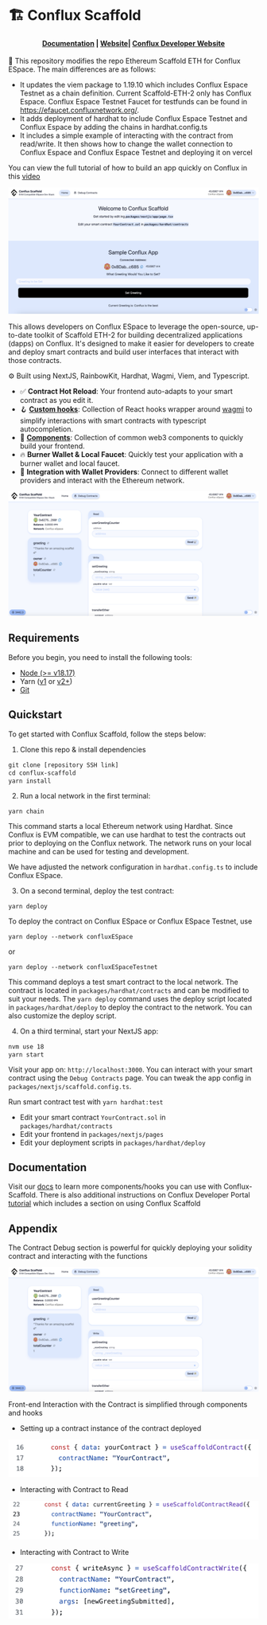 # 🏗 Conflux Scaffold

<h4 align="center">
  <a href="https://docs.scaffoldeth.io">Documentation</a> |
  <a href="https://scaffoldeth.io">Website</a>|
  <a href="https://doc.confluxnetwork.org/docs/overview">Conflux Developer Website</a>
</h4>

🧪 This repository modifies the repo Ethereum Scaffold ETH for Conflux ESpace. The main differences are as follows:

- It updates the viem package to 1.19.10 which includes Conflux Espace Testnet as a chain definition. Current Scaffold-ETH-2 only has Conflux Espace. Conflux Espace Testnet Faucet for testfunds can be found in https://efaucet.confluxnetwork.org/.
- It adds deployment of hardhat to include Conflux Espace Testnet and Conflux Espace by adding the chains in hardhat.config.ts 
- It includes a simple example of interacting with the contract from read/write. It then shows how to change the wallet connection to Conflux Espace and Conflux Espace Testnet and deploying it on vercel

You can view the full tutorial of how to build an app quickly on Conflux in this [video](https://youtu.be/33S0IjGGsQg)

![Frontend](./img/FrontEnd.png)

This allows developers on Conflux ESpace to leverage the open-source, up-to-date toolkit of Scaffold ETH-2 for building decentralized applications (dapps) on Conflux. It's designed to make it easier for developers to create and deploy smart contracts and build user interfaces that interact with those contracts.

⚙️ Built using NextJS, RainbowKit, Hardhat, Wagmi, Viem, and Typescript.

- ✅ **Contract Hot Reload**: Your frontend auto-adapts to your smart contract as you edit it.
- 🪝 **[Custom hooks](https://docs.scaffoldeth.io/hooks/)**: Collection of React hooks wrapper around [wagmi](https://wagmi.sh/) to simplify interactions with smart contracts with typescript autocompletion.
- 🧱 [**Components**](https://docs.scaffoldeth.io/components/): Collection of common web3 components to quickly build your frontend.
- 🔥 **Burner Wallet & Local Faucet**: Quickly test your application with a burner wallet and local faucet.
- 🔐 **Integration with Wallet Providers**: Connect to different wallet providers and interact with the Ethereum network.

![Debug Contracts tab](./img/ContractInteraction.png)

## Requirements

Before you begin, you need to install the following tools:

- [Node (>= v18.17)](https://nodejs.org/en/download/)
- Yarn ([v1](https://classic.yarnpkg.com/en/docs/install/) or [v2+](https://yarnpkg.com/getting-started/install))
- [Git](https://git-scm.com/downloads)

## Quickstart

To get started with Conflux Scaffold, follow the steps below:

1. Clone this repo & install dependencies

```
git clone [repository SSH link]
cd conflux-scaffold
yarn install
```

2. Run a local network in the first terminal:

```
yarn chain
```

This command starts a local Ethereum network using Hardhat. Since Conflux is EVM compatible, we can use hardhat to test the contracts out prior to deploying on the Conflux network. The network runs on your local machine and can be used for testing and development. 

We have adjusted the network configuration in `hardhat.config.ts` to include Conflux ESpace.

3. On a second terminal, deploy the test contract:

```
yarn deploy
```

To deploy the contract on Conflux ESpace or Conflux ESpace Testnet, use 

```
yarn deploy --network confluxESpace 
```

or 

```
yarn deploy --network confluxESpaceTestnet
```

This command deploys a test smart contract to the local network. The contract is located in `packages/hardhat/contracts` and can be modified to suit your needs. The `yarn deploy` command uses the deploy script located in `packages/hardhat/deploy` to deploy the contract to the network. You can also customize the deploy script.

4. On a third terminal, start your NextJS app:

```
nvm use 18
yarn start
```

Visit your app on: `http://localhost:3000`. You can interact with your smart contract using the `Debug Contracts` page. You can tweak the app config in `packages/nextjs/scaffold.config.ts`.

Run smart contract test with `yarn hardhat:test`

- Edit your smart contract `YourContract.sol` in `packages/hardhat/contracts`
- Edit your frontend in `packages/nextjs/pages`
- Edit your deployment scripts in `packages/hardhat/deploy`

## Documentation

Visit our [docs](https://docs.scaffoldeth.io) to learn more components/hooks you can use with Conflux-Scaffold. There is also additional instructions on Conflux Developer Portal [tutorial](https://doc.confluxnetwork.org/docs/overview) which includes a section on using Conflux Scaffold

## Appendix

The Contract Debug section is powerful for quickly deploying your solidity contract and interacting with the functions

![ContractInteraction](./img/ContractInteraction.png)

Front-end Interaction with the Contract is simplified through components and hooks

- Setting up a contract instance of the contract deployed

![ContractInstance](./img/ContractInstance.png)

- Interacting with Contract to Read

![ContractRead](./img/ContractRead.png)

- Interacting with Contract to Write

![ContractWrite](./img/ContractWrite.png)
